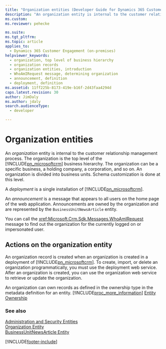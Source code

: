 ```yaml
---
title: "Organization entities (Developer Guide for Dynamics 365 Customer Engagement) | MicrosoftDocs"
description: "An organization entity is internal to the customer relationship management process. The organization is the top level of the Dynamics 365 Customer Engagement business hierarchy. The organization can be a specific business, a holding company, a corporation, and so on."
ms.custom: 
ms.reviewer: pehecke

ms.suite: 
ms.tgt_pltfrm: 
ms.topic: article
applies_to: 
  - Dynamics 365 Customer Engagement (on-premises)
helpviewer_keywords: 
  - organization, top level of business hierarchy
  - organization records
  - organization entities, introduction
  - WhoAmIRequest message, determining organization
  - announcement, definition
  - deployment, definition
ms.assetid: 11ff225b-8173-419e-b16f-2d43faa4294d
caps.latest.revision: 30
author: JimDaly
ms.author: jdaly
search.audienceType: 
  - developer

---
```


# Organization entities

An *organization* entity is internal to the customer relationship management process. The organization is the top level of the [!INCLUDE[pn_microsoftcrm](../includes/pn-microsoftcrm.md)] business hierarchy. The organization can be a specific business, a holding company, a corporation, and so on. An organization is divided into business units. Schema customization is done at this level.  

 A *deployment* is a single installation of [!INCLUDE[pn_microsoftcrm](../includes/pn-microsoftcrm.md)]. 

 An *announcement* is a message that appears to all users on the home page of the web application. Announcements are owned by the organization and are represented by the `BusinessUnitNewsArticle` entity.  

 You can call the <xref:Microsoft.Crm.Sdk.Messages.WhoAmIRequest> message to find out the organization for the currently logged on or impersonated user.  

## Actions on the organization entity

 An organization record is created when an organization is created in a deployment of [!INCLUDE[pn_microsoftcrm](../includes/pn-microsoftcrm.md)]. To create, import, or delete an organization programmatically, you must use the deployment web service. After an organization is created, you can use the organization web service to retrieve or update the organization. 

 An organization can own records as defined in the ownership type in the metadata definition for an entity. [!INCLUDE[proc_more_information](../includes/proc-more-information.md)] [Entity Ownership](introduction-entities.md#EntityOwnership)
  
### See also

 [Administration and Security Entities](administration-security-entities.md)   
 [Organization Entity](entities/organization.md)   
 [BusinessUnitNewsArticle Entity](entities/businessunitnewsarticle.md)   


[!INCLUDE[footer-include](../../../includes/footer-banner.md)]
